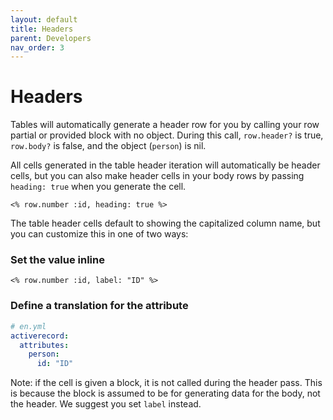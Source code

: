 ```yaml
---
layout: default
title: Headers
parent: Developers
nav_order: 3
---
```


# Headers

Tables will automatically generate a header row for you by calling your row partial or provided block with no object.
During this call, `row.header?` is true, `row.body?` is false, and the object (`person`) is nil.

All cells generated in the table header iteration will automatically be header cells, but you can also make header cells
in your body rows by passing `heading: true` when you generate the cell.

```erb
<% row.number :id, heading: true %>
```

The table header cells default to showing the capitalized column name, but you can customize this in one of two ways:

### Set the value inline

```erb
<% row.number :id, label: "ID" %>
```

### Define a translation for the attribute

```yml
# en.yml
activerecord:
  attributes:
    person:
      id: "ID"
```

Note: if the cell is given a block, it is not called during the header pass. This
is because the block is assumed to be for generating data for the body, not the
header. We suggest you set `label` instead.

